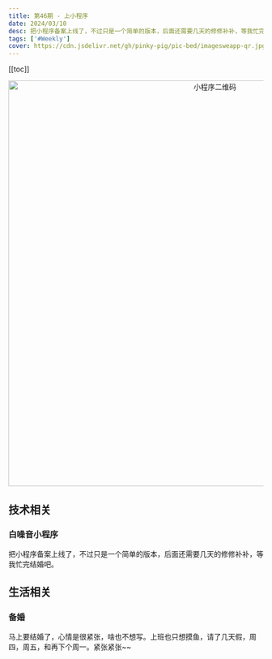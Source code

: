 ```yaml
---
title: 第46期 - 上小程序
date: 2024/03/10
desc: 把小程序备案上线了，不过只是一个简单的版本，后面还需要几天的修修补补，等我忙完结婚吧。
tags: ['#Weekly']
cover: https://cdn.jsdelivr.net/gh/pinky-pig/pic-bed/imagesweapp-qr.jpg
---
```


[[toc]]

<p align="center">
  <img alt="小程序二维码" src="https://cdn.jsdelivr.net/gh/pinky-pig/pic-bed/imagesweapp-qr.jpg" width=800 />
</p>

## 技术相关

### 白噪音小程序

把小程序备案上线了，不过只是一个简单的版本，后面还需要几天的修修补补，等我忙完结婚吧。

## 生活相关

### 备婚

马上要结婚了，心情是很紧张，啥也不想写。上班也只想摸鱼，请了几天假，周四，周五，和再下个周一。紧张紧张~~
